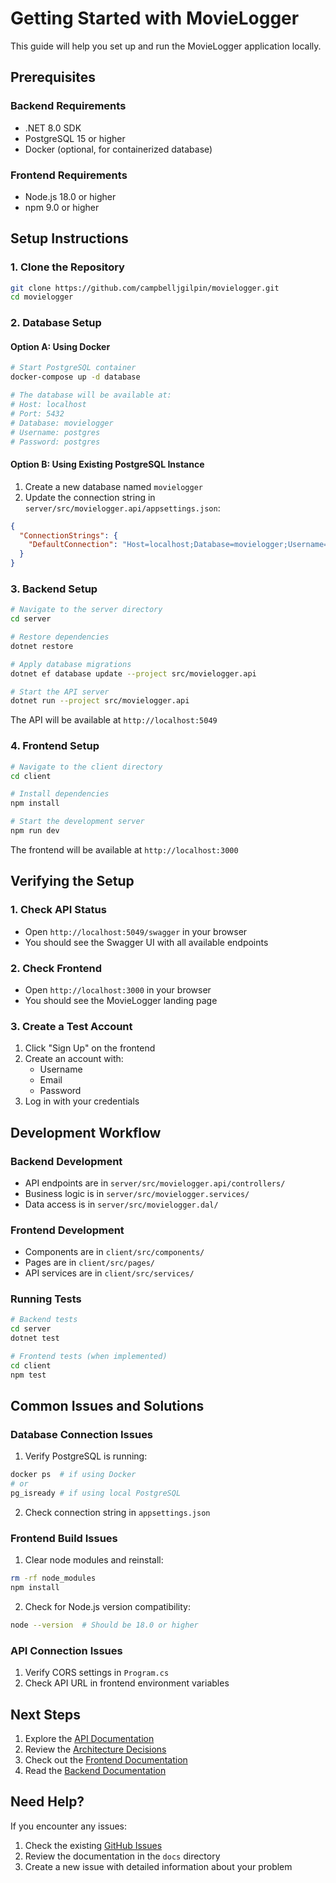 # Getting Started with MovieLogger

This guide will help you set up and run the MovieLogger application locally.

## Prerequisites

### Backend Requirements
- .NET 8.0 SDK
- PostgreSQL 15 or higher
- Docker (optional, for containerized database)

### Frontend Requirements
- Node.js 18.0 or higher
- npm 9.0 or higher

## Setup Instructions

### 1. Clone the Repository
```bash
git clone https://github.com/campbelljgilpin/movielogger.git
cd movielogger
```

### 2. Database Setup

#### Option A: Using Docker
```bash
# Start PostgreSQL container
docker-compose up -d database

# The database will be available at:
# Host: localhost
# Port: 5432
# Database: movielogger
# Username: postgres
# Password: postgres
```

#### Option B: Using Existing PostgreSQL Instance
1. Create a new database named `movielogger`
2. Update the connection string in `server/src/movielogger.api/appsettings.json`:
```json
{
  "ConnectionStrings": {
    "DefaultConnection": "Host=localhost;Database=movielogger;Username=your_username;Password=your_password"
  }
}
```

### 3. Backend Setup
```bash
# Navigate to the server directory
cd server

# Restore dependencies
dotnet restore

# Apply database migrations
dotnet ef database update --project src/movielogger.api

# Start the API server
dotnet run --project src/movielogger.api
```

The API will be available at `http://localhost:5049`

### 4. Frontend Setup
```bash
# Navigate to the client directory
cd client

# Install dependencies
npm install

# Start the development server
npm run dev
```

The frontend will be available at `http://localhost:3000`

## Verifying the Setup

### 1. Check API Status
- Open `http://localhost:5049/swagger` in your browser
- You should see the Swagger UI with all available endpoints

### 2. Check Frontend
- Open `http://localhost:3000` in your browser
- You should see the MovieLogger landing page

### 3. Create a Test Account
1. Click "Sign Up" on the frontend
2. Create an account with:
   - Username
   - Email
   - Password
3. Log in with your credentials

## Development Workflow

### Backend Development
- API endpoints are in `server/src/movielogger.api/controllers/`
- Business logic is in `server/src/movielogger.services/`
- Data access is in `server/src/movielogger.dal/`

### Frontend Development
- Components are in `client/src/components/`
- Pages are in `client/src/pages/`
- API services are in `client/src/services/`

### Running Tests
```bash
# Backend tests
cd server
dotnet test

# Frontend tests (when implemented)
cd client
npm test
```

## Common Issues and Solutions

### Database Connection Issues
1. Verify PostgreSQL is running:
```bash
docker ps  # if using Docker
# or
pg_isready # if using local PostgreSQL
```

2. Check connection string in `appsettings.json`

### Frontend Build Issues
1. Clear node modules and reinstall:
```bash
rm -rf node_modules
npm install
```

2. Check for Node.js version compatibility:
```bash
node --version  # Should be 18.0 or higher
```

### API Connection Issues
1. Verify CORS settings in `Program.cs`
2. Check API URL in frontend environment variables

## Next Steps

1. Explore the [API Documentation](api.md)
2. Review the [Architecture Decisions](adr/README.md)
3. Check out the [Frontend Documentation](../client/README.md)
4. Read the [Backend Documentation](../server/README.md)

## Need Help?

If you encounter any issues:
1. Check the existing [GitHub Issues](https://github.com/campbelljgilpin/movielogger/issues)
2. Review the documentation in the `docs` directory
3. Create a new issue with detailed information about your problem 